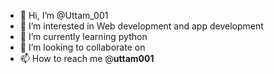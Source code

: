 - 👋 Hi, I’m @Uttam_001
- 👀 I’m interested in Web development and app development
- 🌱 I’m currently learning python
- 💞️ I’m looking to collaborate on 
- 📫 How to reach me @____uttam001____

<!---
Uttam-2001/Uttam-2001 is a ✨ special ✨ repository because its `README.md` (this file) appears on your GitHub profile.
You can click the Preview link to take a look at your changes.
--->
